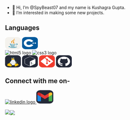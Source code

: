 - 👋 Hi, I’m @SpyBeast07 and my name is Kushagra Gupta.
- 👀 I’m interested in making some new projects.




## Languages

<div align="left">
    <img src="https://github.com/tandpfun/skill-icons/blob/main/icons/Java-Light.svg" height="40" width="52" alt="java logo"/>
    <img src="https://github.com/tandpfun/skill-icons/blob/main/icons/CPP.svg" height="40" width="52" alt="cplusplus logo"/>
</div>
<div align="left"> 
    <img src="https://cdn.jsdelivr.net/gh/devicons/devicon/icons/html5/html5-original.svg" height="40" width="52" alt="html5 logo"  />
    <img src="https://cdn.jsdelivr.net/gh/devicons/devicon/icons/css3/css3-original.svg" height="40" width="52" alt="css3 logo"  />
<!--     <img src="https://github.com/tandpfun/skill-icons/blob/main/icons/Bootstrap.svg" height="40" width="52" alt="bootstrap logo"  /> -->
<!--     <img src="https://cdn.jsdelivr.net/gh/devicons/devicon/icons/javascript/javascript-original.svg" height="40" width="52" alt="javascript logo"  />
    <img src="https://github.com/devicons/devicon/blob/v2.15.1/icons/typescript/typescript-original.svg" height="40" width="52" alt="typescript logo"  />
    <img src="https://github.com/devicons/devicon/blob/v2.15.1/icons/jquery/jquery-original.svg" height="40" width="52" alt="jquery logo"  /> -->
<!--     <img src="https://github.com/tandpfun/skill-icons/blob/main/icons/React-Dark.svg" height="40" width="52" alt="react logo"  /> -->
<!--     <img src="https://github.com/tandpfun/skill-icons/blob/main/icons/NextJS-Dark.svg" height="40" width="52" alt="Nextjs logo"  /> -->
</div>
<div align="left">
<!--     <img src="https://github.com/tandpfun/skill-icons/blob/main/icons/NodeJS-Dark.svg" height="40" width="52" alt="nodejs logo"  />
    <img src="https://github.com/tandpfun/skill-icons/blob/main/icons/ExpressJS-Dark.svg" height="40" width="52" alt="nodejs logo"  />
    <img src="https://cdn.jsdelivr.net/gh/devicons/devicon/icons/postgresql/postgresql-original.svg" height="40" width="52" alt="postgresql logo"  />
    <img src="https://github.com/tandpfun/skill-icons/blob/main/icons/MongoDB.svg" height="40" width="52" alt="mongodb logo"  />
    <img src="https://github.com/tandpfun/skill-icons/blob/main/icons/GraphQL-Dark.svg" height="40" width="52" alt="graphql logo"  /> -->
</div>
<div align="left">
    <img src="https://github.com/tandpfun/skill-icons/blob/main/icons/Linux-Dark.svg" height="40" width="52" alt="linux logo"  />
      <img src="https://github.com/tandpfun/skill-icons/blob/main/icons/Bash-Dark.svg" height="40" width="52" alt="bash logo"  />
    <img src="https://github.com/tandpfun/skill-icons/blob/main/icons/Git.svg" height="40" width="52" alt="git logo"  />
    <img src="https://github.com/tandpfun/skill-icons/blob/main/icons/Github-Dark.svg" height="40" width="52" alt="github logo"  />
<!--     <img src="https://github.com/tandpfun/skill-icons/blob/main/icons/Docker.svg" height="40" width="52" alt="docker logo"  /> -->
</div>

## Connect with me on-
<div align="left">
  <a href="https://www.linkedin.com/in/kushagra-gupta-0a4b49239/" target="_blank">
    <img src="https://raw.githubusercontent.com/maurodesouza/profile-readme-generator/master/src/assets/icons/social/linkedin/default.svg" width="52" height="40" alt="linkedin logo"/>
  </a>
  <a href="mailto:kushagra7503@gmail.com" target="_blank">
    <img src="https://github.com/tandpfun/skill-icons/blob/main/icons/Gmail-Dark.svg" width="56" height="44" alt="gmail logo"/>
  </a>
<div/>
<br>


<img align="left" src="https://github-readme-stats.vercel.app/api/top-langs/?username=SpyBeast07&bg_color=0000&title_color=ffff&text_color=ffff&layout=compact" />
<img align="center" src="https://github-readme-stats.vercel.app/api?username=SpyBeast07&show_icons=true&include_all_commits=true&bg_color=0000&title_color=ffff&text_color=ffff&icon_color=F34B7D&hide=issues,stars" />

<br>
